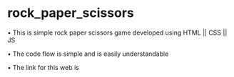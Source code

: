 # rock_paper_scissors

•  This is simple rock paper scissors game developed using HTML || CSS || JS

•  The code flow is simple and is easily understandable

•  The link for this web is 
